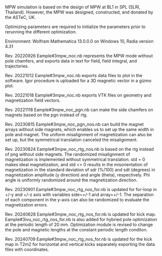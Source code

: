 MPW simulation is based on the design of MPW at BL1 in SPL (SLRI, Thailand). However, the MPW was designed, constructed, and donated by the ASTeC, UK.

Optimizing parameters are required to initialize the parameters prior to rerunning the different optimization.

Environment: Wolfram Mathematica 13.0.0.0 on Windows 10, Radia version 4.31

Rev. 20220926
Eample#3mpw_noc.nb represents the MPW mode without pole chamfers, and exports data in text for field, field integral, and trajectories.

Rev. 20221012
Eample#3mpw_noc.nb exports data files to plot in the software. Igor procedure is uploaded for a 3D magnetic vector in a gizmo plot.

Rev. 20221018
Eample#3mpw_noc.nb exports VTK files on geometry and magnetization field vectors.

Rev. 20221118
Eample#3mpw_noc_pgn.nb can make the side chamfers on magnets based on the pgn instead of rtg.

Rev. 20230815
Eample#3mpw_noc_pgn_nos.nb can build the magnet arrays without side magnets, which enables us to set up the same width in pole and magnet. The uniform misalignment of magnetization can also be set up, but the symmetrical translation canceled the misalignment.

Rev. 20230824
Eample#3mpw_noc_rtg_nos.nb is based on the rtg instead of png without side magnets. The randomized misalignment of magnetization is implemented without symmetrical translation. std = 0 makes ideal magnetization, and std <> 0 results in the misorientation of magnetization in the standard deviation of sdr (%/100) and sdt (degrees) in magnetization amplitude (y direction) and angle (theta), respectively. Phi angle is uniformly randomized around the magnetization direction. 

Rev. 20230901
Eample#3mpw_noc_rtg_nos_for.nb is updated for for-loop in +/-y and +/-z axis with variables side=+/-1 and array=+/-1. The separation of each component in the y-axis can also be randomized to evaluate the magnetization errors.

Rev. 20240628
Eample#3mpw_noc_rtg_nos_for.nb is updated for kick map. Eample#3ivu_noc_rtg_nos_for.nb is also added for hybried pole optimization at the periodic length of 20 mm. Optimization module is revised to change the pole and magnetic lengths at the constant periodic length conditon.

Rev. 20240709
Eample#3mpw_noc_rtg_nos_for.nb is updated for the kick map in T2m2 for horizontal and vertical kicks separately exporting the data files with coordinates.
